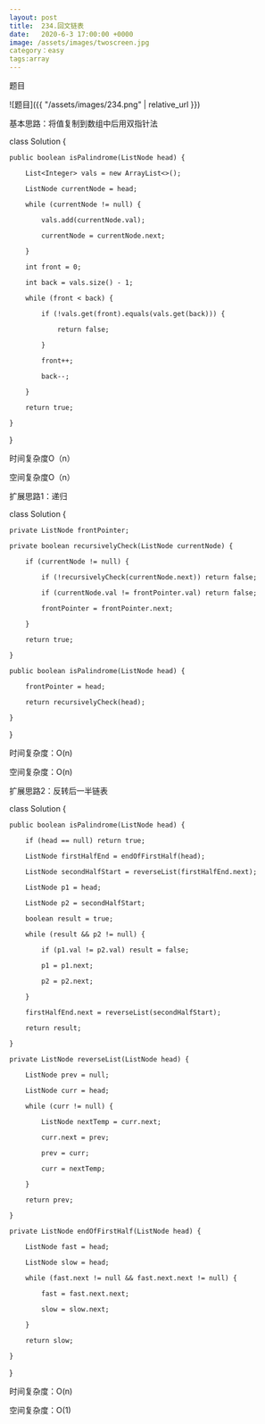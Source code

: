 ```yaml
---
layout: post
title:  234.回文链表
date:   2020-6-3 17:00:00 +0000
image: /assets/images/twoscreen.jpg
category：easy
tags:array
---
```

题目

![题目]({{ "/assets/images/234.png" | relative_url }})


基本思路：将值复制到数组中后用双指针法

class Solution {

    public boolean isPalindrome(ListNode head) {
	
        List<Integer> vals = new ArrayList<>();
		
        ListNode currentNode = head;
		
        while (currentNode != null) {
		
            vals.add(currentNode.val);
			
            currentNode = currentNode.next;
			
        }
		
        int front = 0;
		
        int back = vals.size() - 1;
		
        while (front < back) {
		
            if (!vals.get(front).equals(vals.get(back))) {
			
                return false;
				
            }
			
            front++;
			
            back--;
			
        }
		
        return true;
		
    }
	
}

时间复杂度O（n）

空间复杂度O（n）

扩展思路1：递归

class Solution {

    private ListNode frontPointer;

    private boolean recursivelyCheck(ListNode currentNode) {
	
        if (currentNode != null) {
		
            if (!recursivelyCheck(currentNode.next)) return false;
			
            if (currentNode.val != frontPointer.val) return false;
			
            frontPointer = frontPointer.next;
			
        }
		
        return true;
		
    }

    public boolean isPalindrome(ListNode head) {
	
        frontPointer = head;
		
        return recursivelyCheck(head);
		
    }
	
}

时间复杂度：O(n)

空间复杂度：O(n)

扩展思路2：反转后一半链表

class Solution {

    public boolean isPalindrome(ListNode head) {

        if (head == null) return true;

        ListNode firstHalfEnd = endOfFirstHalf(head);
		
        ListNode secondHalfStart = reverseList(firstHalfEnd.next);

        ListNode p1 = head;
		
        ListNode p2 = secondHalfStart;
		
        boolean result = true;
		
        while (result && p2 != null) {
		
            if (p1.val != p2.val) result = false;
			
            p1 = p1.next;
			
            p2 = p2.next;
			
        }        

        firstHalfEnd.next = reverseList(secondHalfStart);
		
        return result;
		
    }

    private ListNode reverseList(ListNode head) {
	
        ListNode prev = null;
		
        ListNode curr = head;
		
        while (curr != null) {
		
            ListNode nextTemp = curr.next;
			
            curr.next = prev;
			
            prev = curr;
			
            curr = nextTemp;
			
        }
		
        return prev;
		
    }

    private ListNode endOfFirstHalf(ListNode head) {
	
        ListNode fast = head;
		
        ListNode slow = head;
		
        while (fast.next != null && fast.next.next != null) {
		
            fast = fast.next.next;
			
            slow = slow.next;
			
        }
		
        return slow;
		
    }
	
}


时间复杂度：O(n)

空间复杂度：O(1)

